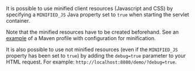 It is possible to use minified client resources (Javascript and CSS) by specifying a `MINIFIED_JS` Java property set to `true` when starting the servlet container.

Note that the minified resources have to be created beforehand. See an [example](https://github.com/geoladris/apps/blob/master/demo/pom.xml#L159) of a Maven profile with configuration for minification.

It is also possible to use not minified resources (even if the `MINIFIED_JS` property has been set to `true`) by adding the `debug=true` parameter to your HTML request. For example: `http://localhost:8080/demo/?debug=true`.

